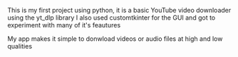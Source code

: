 This is my first project using python, it is a basic YouTube video downloader using the yt_dlp library
I also used customtkinter for the GUI and got to experiment with many of it's feautures

My app makes it simple to donwload videos or audio files at high and low qualities
